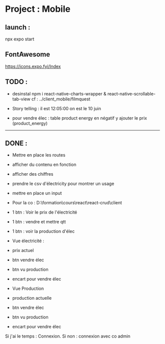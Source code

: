# Project : Mobile

## launch :

npx expo start

## FontAwesome

https://icons.expo.fyi/Index

## TODO :

- desinstal npm i react-native-charts-wrapper & react-native-scrollable-tab-view
  cf : ../client_mobile/filmquest

- Story telling : il est 12:05:00 on est le 10 juin

- pour vendre élec :
  table product energy en négatif
  y ajouter le prix (product_energy)

---

## DONE :

- Mettre en place les routes
- afficher du contenu en fonction
- afficher des chiffres
- prendre le csv d'électricity pour montrer un usage
- mettre en place un input
- Pour la co :
  D:\formation\cours\react\react-crud\client

- 1 btn : Voir le prix de l'électricité
- 1 btn : vendre et mettre qtt
- 1 btn : voir la production d'élec

- Vue électricité :
- prix actuel
- btn vendre élec
- btn vu production
- encart pour vendre élec

- Vue Production
- production actuelle
- btn vendre élec
- btn vu production
- encart pour vendre élec

Si j'ai le temps :
Connexion.
Si non : connexion avec co admin
